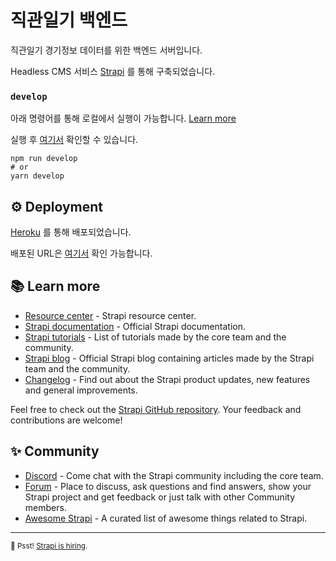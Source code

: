 # 직관일기 백엔드

직관일기 경기정보 데이터를 위한 백엔드 서버입니다.

Headless CMS 서비스 [Strapi](https://strapi.io/) 를 통해 구축되었습니다.

### `develop`

아래 명령어를 통해 로컬에서 실행이 가능합니다. [Learn more](https://docs.strapi.io/dev-docs/cli#strapi-develop)

실행 후 [여기서](http://localhost:1337) 확인할 수 있습니다.

```
npm run develop
# or
yarn develop
```

## ⚙️ Deployment

[Heroku](https://dashboard.heroku.com/apps/match-diary-backend) 를 통해 배포되었습니다.

배포된 URL은 [여기서](https://match-diary-backend-79e304d3a79e.herokuapp.com/) 확인 가능합니다.

## 📚 Learn more

- [Resource center](https://strapi.io/resource-center) - Strapi resource center.
- [Strapi documentation](https://docs.strapi.io) - Official Strapi documentation.
- [Strapi tutorials](https://strapi.io/tutorials) - List of tutorials made by the core team and the community.
- [Strapi blog](https://strapi.io/blog) - Official Strapi blog containing articles made by the Strapi team and the community.
- [Changelog](https://strapi.io/changelog) - Find out about the Strapi product updates, new features and general improvements.

Feel free to check out the [Strapi GitHub repository](https://github.com/strapi/strapi). Your feedback and contributions are welcome!

## ✨ Community

- [Discord](https://discord.strapi.io) - Come chat with the Strapi community including the core team.
- [Forum](https://forum.strapi.io/) - Place to discuss, ask questions and find answers, show your Strapi project and get feedback or just talk with other Community members.
- [Awesome Strapi](https://github.com/strapi/awesome-strapi) - A curated list of awesome things related to Strapi.

---

<sub>🤫 Psst! [Strapi is hiring](https://strapi.io/careers).</sub>
